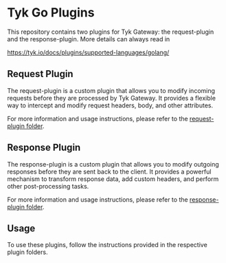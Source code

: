 # Tyk Go Plugins

This repository contains two plugins for Tyk Gateway: the request-plugin and the response-plugin. More details can always read in

https://tyk.io/docs/plugins/supported-languages/golang/

## Request Plugin

The request-plugin is a custom plugin that allows you to modify incoming requests before they are processed by Tyk Gateway. It provides a flexible way to intercept and modify request headers, body, and other attributes.

For more information and usage instructions, please refer to the [request-plugin folder](/request-plugin).

## Response Plugin

The response-plugin is a custom plugin that allows you to modify outgoing responses before they are sent back to the client. It provides a powerful mechanism to transform response data, add custom headers, and perform other post-processing tasks.

For more information and usage instructions, please refer to the [response-plugin folder](/response-plugin).

## Usage

To use these plugins, follow the instructions provided in the respective plugin folders.
